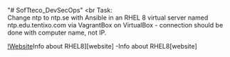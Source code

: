 "# SofTteco_DevSecOps" 
<br
Task: <br>
 Change ntp to ntp.se with Ansible in an RHEL 8 virtual server named ntp.edu.tentixo.com via VagrantBox on VirtualBox - connection should be done with computer name, not IP.<br>
 
 [!Website](https://www.linuxadictos.com/ru/rhel8.html)Info about RHEL8][website]
 -<a src = "https://www.linuxadictos.com/ru/rhel8.html">Info about RHEL8</a>[website]
